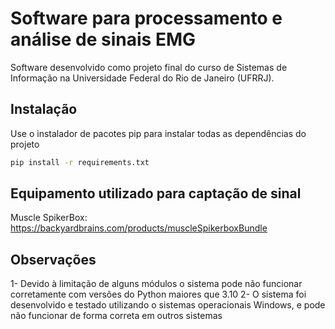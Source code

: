 # Software para processamento e análise de sinais EMG

Software desenvolvido como projeto final do curso de Sistemas de Informação na Universidade Federal do Rio de Janeiro (UFRRJ).

## Instalação

Use o instalador de pacotes pip para instalar todas as dependências do projeto

```bash
pip install -r requirements.txt
```

## Equipamento utilizado para captação de sinal

Muscle SpikerBox: https://backyardbrains.com/products/muscleSpikerboxBundle

## Observações

1- Devido à limitação de alguns módulos o sistema pode não funcionar corretamente com versões do Python maiores que 3.10
2- O sistema foi desenvolvido e testado utilizando o sistemas operacionais Windows, e pode não funcionar de forma correta em outros sistemas